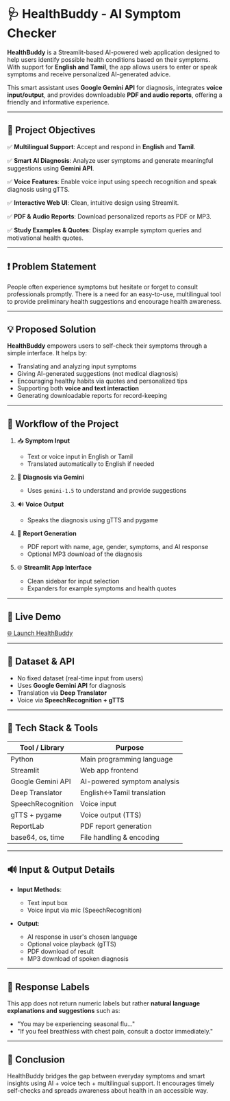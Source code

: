 # 🩺 HealthBuddy - AI Symptom Checker

**HealthBuddy** is a Streamlit-based AI-powered web application designed to help users identify possible health conditions based on their symptoms. With support for **English and Tamil**, the app allows users to enter or speak symptoms and receive personalized AI-generated advice.

This smart assistant uses **Google Gemini API** for diagnosis, integrates **voice input/output**, and provides downloadable **PDF and audio reports**, offering a friendly and informative experience.

---

## 🎯 Project Objectives

✅ **Multilingual Support**: Accept and respond in **English** and **Tamil**.

✅ **Smart AI Diagnosis**: Analyze user symptoms and generate meaningful suggestions using **Gemini API**.

✅ **Voice Features**: Enable voice input using speech recognition and speak diagnosis using gTTS.

✅ **Interactive Web UI**: Clean, intuitive design using Streamlit.

✅ **PDF & Audio Reports**: Download personalized reports as PDF or MP3.

✅ **Study Examples & Quotes**: Display example symptom queries and motivational health quotes.

---

## ❗ Problem Statement

People often experience symptoms but hesitate or forget to consult professionals promptly. There is a need for an easy-to-use, multilingual tool to provide preliminary health suggestions and encourage health awareness.

---

## 💡 Proposed Solution

**HealthBuddy** empowers users to self-check their symptoms through a simple interface. It helps by:

- Translating and analyzing input symptoms
- Giving AI-generated suggestions (not medical diagnosis)
- Encouraging healthy habits via quotes and personalized tips
- Supporting both **voice and text interaction**
- Generating downloadable reports for record-keeping

---

## 🔄 Workflow of the Project

1. 📥 **Symptom Input**
   - Text or voice input in English or Tamil
   - Translated automatically to English if needed

2. 🧠 **Diagnosis via Gemini**
   - Uses `gemini-1.5` to understand and provide suggestions

3. 🔊 **Voice Output**
   - Speaks the diagnosis using gTTS and pygame

4. 📄 **Report Generation**
   - PDF report with name, age, gender, symptoms, and AI response
   - Optional MP3 download of the diagnosis

5. 🌐 **Streamlit App Interface**
   - Clean sidebar for input selection
   - Expanders for example symptoms and health quotes

---

## 🔗 Live Demo

[🌐 Launch HealthBuddy](https://healthbuddy-kqpnrbno68rj6vfw8no2iq.streamlit.app/)

---

## 📁 Dataset & API

- No fixed dataset (real-time input from users)
- Uses **Google Gemini API** for diagnosis
- Translation via **Deep Translator**
- Voice via **SpeechRecognition + gTTS**

---

## 🧰 Tech Stack & Tools

| Tool / Library       | Purpose                             |
|----------------------|-------------------------------------|
| Python               | Main programming language           |
| Streamlit            | Web app frontend                    |
| Google Gemini API    | AI-powered symptom analysis         |
| Deep Translator      | English↔Tamil translation           |
| SpeechRecognition    | Voice input                         |
| gTTS + pygame        | Voice output (TTS)                  |
| ReportLab            | PDF report generation               |
| base64, os, time     | File handling & encoding            |

---

## 🔊 Input & Output Details

- **Input Methods**:
  - Text input box
  - Voice input via mic (SpeechRecognition)

- **Output**:
  - AI response in user's chosen language
  - Optional voice playback (gTTS)
  - PDF download of result
  - MP3 download of spoken diagnosis

---

## 📌 Response Labels

This app does not return numeric labels but rather **natural language explanations and suggestions** such as:

- "You may be experiencing seasonal flu..."
- "If you feel breathless with chest pain, consult a doctor immediately."

---

## 📌 Conclusion
HealthBuddy bridges the gap between everyday symptoms and smart insights using AI + voice tech + multilingual support. It encourages timely self-checks and spreads awareness about health in an accessible way.




